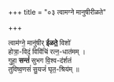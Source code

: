 +++
title = "०३ त्वामग्ने मानुषीरीळते"

+++

त्वाम॑ग्ने॒ मानु॑षीर् **ईळते॒** विशो॑  
होत्रा॒-विदं॒ विवि॑चिं रत्न॒-धात॑मम् ।  
गुहा॒ **सन्तं॑** सुभग वि॒श्व-द॑र्शतं  
तुविष्व॒णसं॑ सु॒यजं॑ घृत॒-श्रिय॑म् ॥
